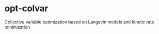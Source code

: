 # opt-colvar
Collective variable optimization based on Langevin models and kinetic rate minimization

